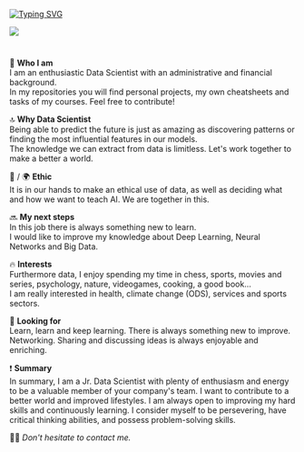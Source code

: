 [![Typing SVG](https://readme-typing-svg.demolab.com?font=Poppins&weight=600&size=28&pause=100&color=FCFDFF&random=false&width=600&height=100&lines=%23+%F0%9F%91%8B+Hi+there%2C+welcome+to+my+profile!+)](https://git.io/typing-svg)

![](https://komarev.com/ghpvc/?username=borch008&color=yellow)

#

🥸 **Who I am**  
I am an enthusiastic Data Scientist with an administrative and financial background.  
In my repositories you will find personal projects, my own cheatsheets and tasks of my courses. Feel free to contribute! 

🔝 **Why Data Scientist**  
Being able to predict the future is just as amazing as discovering patterns or finding the most influential features in our models.  
The knowledge we can extract from data is limitless. Let's work together to make a better a world.

🤖 / 🌍 **Ethic**  
It is in our hands to make an ethical use of data, as well as deciding what and how we want to teach AI. We are together in this. 

🔜 **My next steps**  
In this job there is always something new to learn.  
I would like to improve my knowledge about Deep Learning, Neural Networks and Big Data.

🔥 **Interests**  
Furthermore data, I enjoy spending my time in chess, sports, movies and series, psychology, nature, videogames, cooking, a good book...  
I am really interested in health, climate change (ODS), services and sports sectors. 

🖖 **Looking for**  
Learn, learn and keep learning. There is always something new to improve.  
Networking. Sharing and discussing ideas is always enjoyable and enriching. 

❗ **Summary**  
In summary, I am a Jr. Data Scientist with plenty of enthusiasm and energy to be a valuable member of your company's team. I want to contribute to a better world and improved lifestyles. I am always open to improving my hard skills and continuously learning. I consider myself to be persevering, have critical thinking abilities, and possess problem-solving skills. 

🙏🏻 _Don't hesitate to contact me._
<!--
**borch008/borch008** is a ✨ _special_ ✨ repository because its `README.md` (this file) appears on your GitHub profile.

Here are some ideas to get you started:

- 🔭 I’m currently working on ...
- 🌱 I’m currently learning ...
- 👯 I’m looking to collaborate on ...
- 🤔 I’m looking for help with ...
- 💬 Ask me about ...
- 📫 How to reach me: ...
- 😄 Pronouns: ...
- ⚡ Fun fact: ...
-->
